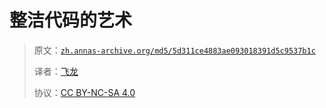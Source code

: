 # 整洁代码的艺术

> 原文：[`zh.annas-archive.org/md5/5d311ce4883ae093018391d5c9537b1c`](https://zh.annas-archive.org/md5/5d311ce4883ae093018391d5c9537b1c)
>
> 译者：[飞龙](https://github.com/wizardforcel)
>
> 协议：[CC BY-NC-SA 4.0](http://creativecommons.org/licenses/by-nc-sa/4.0/)